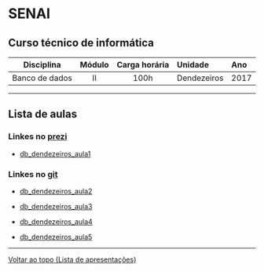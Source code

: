 # SENAI

## Curso técnico de informática

|Disciplina|Módulo|Carga horária|Unidade|Ano|
|----------|:----:|:-----------:|:------|:--|
|Banco de dados|II|100h|Dendezeiros|2017|

---

## Lista de aulas

### Linkes no [prezi]

[prezi]: http://www.prezi.com

* [db_dendezeiros_aula1](https://prezi.com/view/j9YWlNLCmclDY9QW2Evs/)

### Linkes no [git]

[git]: https://github.com/tmenegaz/db_dendezeiros#senai

* [db_dendezeiros_aula2](https://github.com/tmenegaz/db_dendezeiros/blob/master/assunto/introducao.md#conceitos)

* [db_dendezeiros_aula3](https://github.com/tmenegaz/db_dendezeiros/blob/master/assunto/visitaTecnica.md#visita-técnica)

* [db_dendezeiros_aula4](https://github.com/tmenegaz/db_dendezeiros/blob/master/assunto/ansRequisitos.md#loja-de-cds)

* [db_dendezeiros_aula5](https://github.com/tmenegaz/db_dendezeiros/blob/master/assunto/ansRequisitos.md#vendedor-de-capelinha)

---

[Voltar ao topo (Lista de apresentações)](#lista-de-aulas)